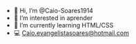 - 👋 Hi, I’m @Caio-Soares1914
- 👀 I’m interested in aprender
- 🌱 I’m currently learning HTML/CSS
- 💻 Caio.evangelistasoares@hotmail.com 

<!---
Caio-Soares1914/Caio-Soares1914 is a ✨ special ✨ repository because its `README.md` (this file) appears on your GitHub profile.
You can click the Preview link to take a look at your changes.
--->
